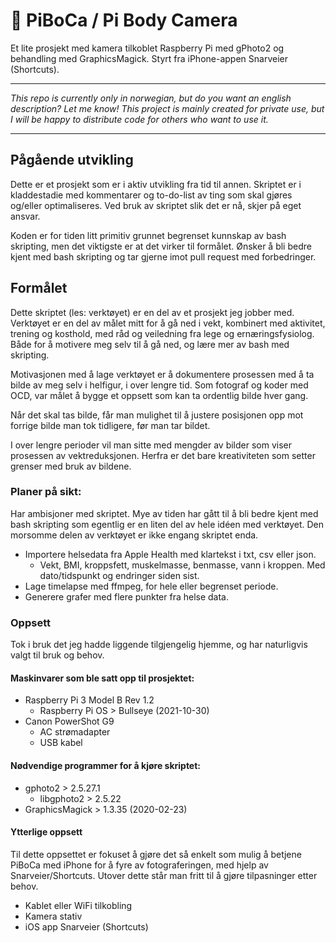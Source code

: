 # 📸 PiBoCa / **Pi** **Bo**dy **Ca**mera
Et lite prosjekt med kamera tilkoblet Raspberry Pi med gPhoto2 og behandling med GraphicsMagick. Styrt fra iPhone-appen Snarveier (Shortcuts).

---

*This repo is currently only in norwegian, but do you want an english description? Let me know! This project is mainly created for private use, but I will be happy to distribute code for others who want to use it.*

---

## Pågående utvikling
Dette er et prosjekt som er i aktiv utvikling fra tid til annen. Skriptet er i kladdestadie med kommentarer og to-do-list av ting som skal gjøres og/eller optimaliseres. Ved bruk av skriptet slik det er nå, skjer på eget ansvar.

Koden er for tiden litt primitiv grunnet begrenset kunnskap av bash skripting, men det viktigste er at det virker til formålet. Ønsker å bli bedre kjent med bash skripting og tar gjerne imot pull request med forbedringer.

## Formålet
Dette skriptet (les: verktøyet) er en del av et prosjekt jeg jobber med.  Verktøyet er en del av målet mitt for å gå ned i vekt, kombinert med aktivitet, trening og kosthold, med råd og veiledning fra lege og ernæringsfysiolog. Både for å motivere meg selv til å gå ned, og lære mer av bash med skripting.

Motivasjonen med å lage verktøyet er å dokumentere prosessen med å ta bilde av meg selv i helfigur, i over lengre tid. Som fotograf og koder med OCD, var målet å bygge et oppsett som kan ta ordentlig bilde hver gang.

Når det skal tas bilde, får man mulighet til å justere posisjonen opp mot forrige bilde man tok tidligere, før man tar bildet.

I over lengre perioder vil man sitte med mengder av bilder som viser prosessen av vektreduksjonen. Herfra er det bare kreativiteten som setter grenser med bruk av bildene. 

### Planer på sikt:
Har ambisjoner med skriptet. Mye av tiden har gått til å bli bedre kjent med bash skripting som egentlig er en liten del av hele idéen med verktøyet. Den morsomme delen av verktøyet er ikke engang skriptet enda.

- Importere helsedata fra Apple Health med klartekst i txt, csv eller json.
    - Vekt, BMI, kroppsfett, muskelmasse, benmasse, vann i kroppen. Med dato/tidspunkt og endringer siden sist. 
- Lage timelapse med ffmpeg, for hele eller begrenset periode.
- Generere grafer med flere punkter fra helse data.


### Oppsett
Tok i bruk det jeg hadde liggende tilgjengelig hjemme, og har naturligvis valgt til bruk og behov. 

#### Maskinvarer som ble satt opp til prosjektet:
- Raspberry Pi 3 Model B Rev 1.2
    - Raspberry Pi OS > Bullseye (2021-10-30)
- Canon PowerShot G9
    - AC strømadapter
    - USB kabel

#### Nødvendige programmer for å kjøre skriptet:
- gphoto2 > 2.5.27.1
    - libgphoto2 > 2.5.22
- GraphicsMagick > 1.3.35 (2020-02-23)

#### Ytterlige oppsett
Til dette oppsettet er fokuset å gjøre det så enkelt som mulig å betjene PiBoCa med iPhone for å fyre av fotograferingen, med hjelp av Snarveier/Shortcuts. Utover dette står man fritt til å gjøre tilpasninger etter behov.

- Kablet eller WiFi tilkobling
- Kamera stativ
- iOS app Snarveier (Shortcuts)